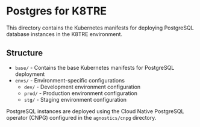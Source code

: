 # Postgres for K8TRE

This directory contains the Kubernetes manifests for deploying PostgreSQL database instances in the K8TRE environment.

## Structure

- `base/` - Contains the base Kubernetes manifests for PostgreSQL deployment
- `envs/` - Environment-specific configurations
  - `dev/` - Development environment configuration
  - `prod/` - Production environment configuration
  - `stg/` - Staging environment configuration

PostgreSQL instances are deployed using the Cloud Native PostgreSQL operator (CNPG) configured in the `agnostics/cnpg` directory.
